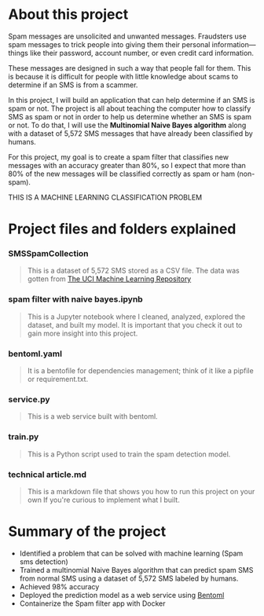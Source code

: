 # About this project 

Spam messages are unsolicited and unwanted messages. Fraudsters use spam messages to trick people into giving them their personal information—things like their password, account number, or even credit card information.

These messages are designed in such a way that people fall for them. This is because it is difficult for people with little knowledge about scams to determine if an SMS is from a scammer.

In this project, I will build an application that can help determine if an SMS is spam or not. The project is all about teaching the computer how to classify SMS as spam or not in order to help us determine whether an SMS is spam or not. To do that, I will use the **Multinomial Naive Bayes algorithm** along with a dataset of 5,572 SMS messages that have already been classified by humans.

For this project, my goal is to create a spam filter that classifies new messages with an accuracy greater than 80%, so I expect that more than 80% of the new messages will be classified correctly as spam or ham (non-spam).

THIS IS A MACHINE LEARNING CLASSIFICATION PROBLEM




# Project files and folders explained 

### SMSSpamCollection
> This is a dataset of 5,572 SMS stored as a CSV file. The data was gotten from [The UCI Machine Learning Repository](https://archive.ics.uci.edu/dataset/228/sms+spam+collection)

### spam filter with naive bayes.ipynb
> This is a Jupyter notebook where I cleaned, analyzed, explored the dataset, and built my model. It is important that you check it out to gain more insight into this project.

### bentoml.yaml
> It is a bentofile for dependencies management; think of it like a pipfile or requirement.txt.

### service.py
> This is a web service built with bentoml.

### train.py
> This is a Python script used to train the spam detection model.

### technical article.md
> This is a markdown file that shows you how to run this project on your own If you're curious to implement what I built.
 
# Summary of the project
- Identified a problem that can be solved with machine learning (Spam sms detection) 
- Trained a multinomial Naive Bayes algorithm that can predict spam SMS from normal SMS using a dataset of 5,572 SMS labeled by humans.
- Achieved 98% accuracy 
- Deployed the prediction model as a web service using [Bentoml](https://www.bentoml.com/) 
- Containerize the Spam filter app with Docker
  
